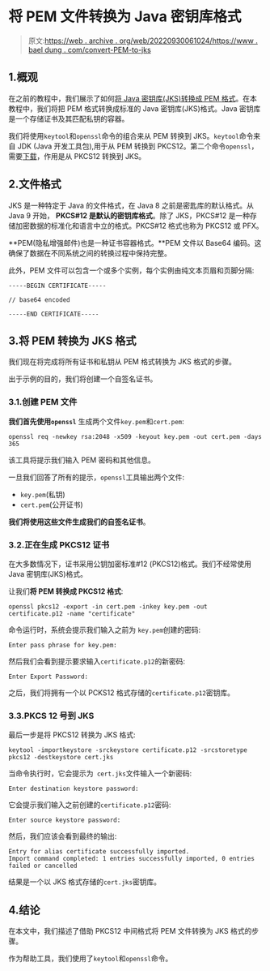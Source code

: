 # 将 PEM 文件转换为 Java 密钥库格式

> 原文:[https://web . archive . org/web/20220930061024/https://www . bael dung . com/convert-PEM-to-jks](https://web.archive.org/web/20220930061024/https://www.baeldung.com/convert-pem-to-jks)

## 1.概观

在之前的教程中，我们展示了如何[将 Java 密钥库(JKS)转换成 PEM 格式](/web/20220628123539/https://www.baeldung.com/java-keystore-convert-to-pem-format)。在本教程中，我们将把 PEM 格式转换成标准的 Java 密钥库(JKS)格式。Java 密钥库是一个存储证书及其匹配私钥的容器。

我们将使用`keytool`和`openssl`命令的组合来从 PEM 转换到 JKS。`keytool`命令来自 JDK (Java 开发工具包),用于从 PEM 转换到 PKCS12。第二个命令`openssl`，需要[下载](https://web.archive.org/web/20220628123539/https://www.openssl.org/source/)，作用是从 PKCS12 转换到 JKS。

## 2.文件格式

JKS 是一种特定于 Java 的文件格式，在 Java 8 之前是密匙库的默认格式。从 Java 9 开始， **PKCS#12 是默认的密钥库格式**。除了 JKS，PKCS#12 是一种存储加密数据的标准化和语言中立的格式。PKCS#12 格式也称为 PKCS12 或 PFX。

**PEM(隐私增强邮件)也是一种证书容器格式。**PEM 文件以 Base64 编码。这确保了数据在不同系统之间的转换过程中保持完整。

此外，PEM 文件可以包含一个或多个实例，每个实例由纯文本页眉和页脚分隔:

```
-----BEGIN CERTIFICATE-----

// base64 encoded

-----END CERTIFICATE-----
```

## 3.将 PEM 转换为 JKS 格式

我们现在将完成将所有证书和私钥从 PEM 格式转换为 JKS 格式的步骤。

出于示例的目的，我们将创建一个自签名证书。

### 3.1.创建 PEM 文件

**我们首先使用`openssl`** 生成两个文件`key.pem`和`cert.pem`:

```
openssl req -newkey rsa:2048 -x509 -keyout key.pem -out cert.pem -days 365 
```

该工具将提示我们输入 PEM 密码和其他信息。

一旦我们回答了所有的提示，`openssl`工具输出两个文件:

*   `key.pem`(私钥)
*   `cert.pem`(公开证书)

**我们将使用这些文件生成我们的自签名证书**。

### 3.2.正在生成 PKCS12 证书

在大多数情况下，证书采用公钥加密标准#12 (PKCS12)格式。我们不经常使用 Java 密钥库(JKS)格式。

让我们**将 PEM 转换成 PKCS12 格式**:

```
openssl pkcs12 -export -in cert.pem -inkey key.pem -out certificate.p12 -name "certificate"
```

命令运行时，系统会提示我们输入之前为 `key.pem`创建的密码:

```
Enter pass phrase for key.pem:
```

然后我们会看到提示要求输入`certificate.p12`的新密码:

```
Enter Export Password:
```

之后，我们将拥有一个以 PCKS12 格式存储的`certificate.p12`密钥库。

### 3.3.PKCS 12 号到 JKS

最后一步是将 PKCS12 转换为 JKS 格式:

```
keytool -importkeystore -srckeystore certificate.p12 -srcstoretype pkcs12 -destkeystore cert.jks
```

当命令执行时，它会提示为` cert.jks`文件输入一个新密码:

```
Enter destination keystore password:
```

它会提示我们输入之前创建的`certificate.p12`密码:

```
Enter source keystore password:
```

然后，我们应该会看到最终的输出:

```
Entry for alias certificate successfully imported.
Import command completed: 1 entries successfully imported, 0 entries failed or cancelled
```

结果是一个以 JKS 格式存储的`cert.jks`密钥库。

## 4.结论

在本文中，我们描述了借助 PKCS12 中间格式将 PEM 文件转换为 JKS 格式的步骤。

作为帮助工具，我们使用了`keytool`和`openssl`命令。